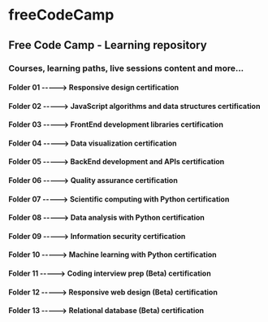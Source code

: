 # freeCodeCamp
## Free Code Camp - Learning repository
### Courses, learning paths, live sessions content and more...

#### Folder 01 -----> Responsive design certification
#### Folder 02 -----> JavaScript algorithms and data structures certification
#### Folder 03 -----> FrontEnd development libraries certification
#### Folder 04 -----> Data visualization certification
#### Folder 05 -----> BackEnd development and APIs certification
#### Folder 06 -----> Quality assurance certification
#### Folder 07 -----> Scientific computing with Python certification
#### Folder 08 -----> Data analysis with Python certification
#### Folder 09 -----> Information security certification
#### Folder 10 -----> Machine learning with Python certification
#### Folder 11 -----> Coding interview prep (Beta) certification
#### Folder 12 -----> Responsive web design (Beta) certification
#### Folder 13 -----> Relational database (Beta) certification

